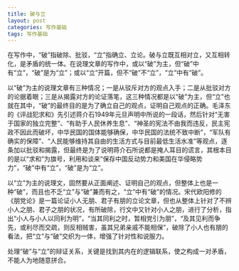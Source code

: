 ```yaml
---
title: 破与立
layout: post
categories: 写作基础
tags: 写作基础
---
```


在写作中，“破”指破除、批驳，“立”指确立、立论。破与立既互相对立，又互相转化，是矛盾的统一体。在说理文章的写作中，或以“破”为主，但“破”中有“立”，“破”是为“立”；或以“立”开篇，但不“破”不“立”，“立”中有“破”。

以“破”为主的说理文章有三种情况；一是从驳斥对方的观点入手；二是从批驳对方的论据着眼；三是从揭露对方的论证落笔，这三种情况都是以“破”为主，但“立”也就在其中，“破”的最终目的是为了确立自己的观点，证明自己观点的正确。毛泽东的《评战犯求和》先引述蒋介石1949年元旦声明中所说的一段话，然后针对“无害于国家的独立完整”、“有助于人民休养生息”、“神圣的宪法不由我而违反，民主宪政不因此而破坏，中华民国的国体能够确保，中华民国的法统不致中断”，“军队有确实的保障”、“人民能够维持其自由的生活方式与目前最低生活水准”等观点，逐条加以批驳和揭露，但最终是为了说明蒋介石所说都是掩人耳目的谎言，其根本目的是以“求和”为旗号，利用和谈来“保存中国反动势力和美国在华侵略势力”，“破”中有“立”，“破”是为“立”。

以“立”为主的说理文，固然要从正面阐述、证明自己的观点，但整体上也是一种“破”，而且也不乏“立”与“破”兼而有之，“立”中有“破”的情况。宋代欧阳修的《朋党论》是一篇论证小人无朋、君子有朋的立论文章，但也从整体上针对了不辨小人之朋、君子之朋的状况，有所破除，行文中又针对小人之朋，进行了分析，指出“小人与小人以同利为明”，“当其同利之时，暂相党引为朋”，“及其见利而争先，或利尽而交疏，则反相贼害，虽其兄弟亲戚不能相保”，破除了小人也有朋的看法，把“立”与“破”交织为一体，增强了针对性和说服力。

处理“破”与“立”的辩证关系，关键是找到其内在的逻辑联系，使之构成一对矛盾，不能人为地随意拼合。 